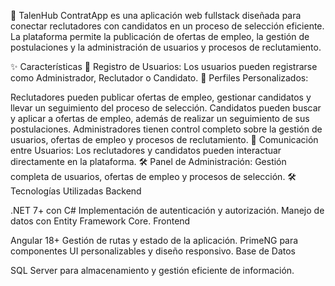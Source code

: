 🚀 TalenHub
ContratApp es una aplicación web fullstack diseñada para conectar reclutadores con candidatos en un proceso de selección eficiente. La plataforma permite la publicación de ofertas de empleo, la gestión de postulaciones y la administración de usuarios y procesos de reclutamiento.

✨ Características
🔐 Registro de Usuarios: Los usuarios pueden registrarse como Administrador, Reclutador o Candidato.
👤 Perfiles Personalizados:

Reclutadores pueden publicar ofertas de empleo, gestionar candidatos y llevar un seguimiento del proceso de selección.
Candidatos pueden buscar y aplicar a ofertas de empleo, además de realizar un seguimiento de sus postulaciones.
Administradores tienen control completo sobre la gestión de usuarios, ofertas de empleo y procesos de reclutamiento.
💬 Comunicación entre Usuarios: Los reclutadores y candidatos pueden interactuar directamente en la plataforma.
🛠️ Panel de Administración: Gestión completa de usuarios, ofertas de empleo y procesos de selección.
🛠️ Tecnologías Utilizadas
Backend

.NET 7+ con C#
Implementación de autenticación y autorización.
Manejo de datos con Entity Framework Core.
Frontend

Angular 18+
Gestión de rutas y estado de la aplicación.
PrimeNG para componentes UI personalizables y diseño responsivo.
Base de Datos

SQL Server para almacenamiento y gestión eficiente de información.
